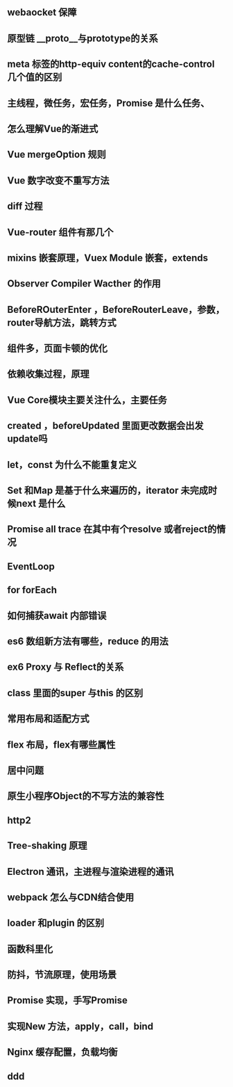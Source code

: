 ## webaocket 保障
## 原型链 __proto__与prototype的关系
## meta 标签的http-equiv content的cache-control 几个值的区别
## 主线程，微任务，宏任务，Promise 是什么任务、
## 怎么理解Vue的渐进式
## Vue mergeOption 规则
## Vue 数字改变不重写方法
## diff 过程
## Vue-router 组件有那几个
## mixins 嵌套原理，Vuex Module 嵌套，extends
## Observer Compiler Wacther 的作用
## BeforeROuterEnter ，BeforeRouterLeave，参数，router导航方法，跳转方式
## 组件多，页面卡顿的优化
## 依赖收集过程，原理
## Vue Core模块主要关注什么，主要任务
## created ，beforeUpdated 里面更改数据会出发update吗
## let，const 为什么不能重复定义
## Set 和Map 是基于什么来遍历的，iterator 未完成时候next 是什么
## Promise all trace 在其中有个resolve 或者reject的情况 
## EventLoop 
## for forEach 
## 如何捕获await 内部错误
## es6 数组新方法有哪些，reduce 的用法
## ex6 Proxy 与 Reflect的关系
## class 里面的super 与this 的区别
## 常用布局和适配方式
## flex 布局，flex有哪些属性
## 居中问题

## 原生小程序Object的不写方法的兼容性
## http2 
## Tree-shaking 原理
## Electron 通讯，主进程与渲染进程的通讯
## webpack 怎么与CDN结合使用
## loader 和plugin 的区别

## 函数科里化
## 防抖，节流原理，使用场景
## Promise 实现，手写Promise
## 实现New 方法，apply，call，bind
## Nginx 缓存配置，负载均衡
## ddd
